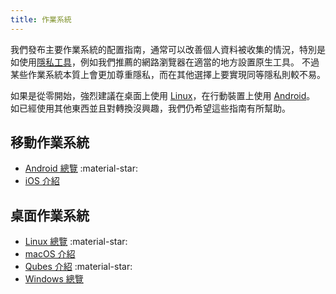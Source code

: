 ```yaml
---
title: 作業系統
---
```


我們發布主要作業系統的配置指南，通常可以改善個人資料被收集的情況，特別是如使用[隱私工具](../tools.md)，例如我們推薦的網路瀏覽器在適當的地方設置原生工具。 不過某些作業系統本質上會更加尊重隱私，而在其他選擇上要實現同等隱私則較不易。

如果是從零開始，強烈建議在桌面上使用 [Linux](../desktop.md)，在行動裝置上使用 [Android](../android.md)。 如已經使用其他東西並且對轉換沒興趣，我們仍希望這些指南有所幫助。

## 移動作業系統

- [Android 總覽](android-overview.md) :material-star:
- [iOS 介紹](ios-overview.md)

## 桌面作業系統

- [Linux 總覽](linux-overview.md) :material-star:
- [macOS 介紹](macos-overview.md)
- [Qubes 介紹](qubes-overview.md) :material-star:
- [Windows 總覽](windows/index.md)
